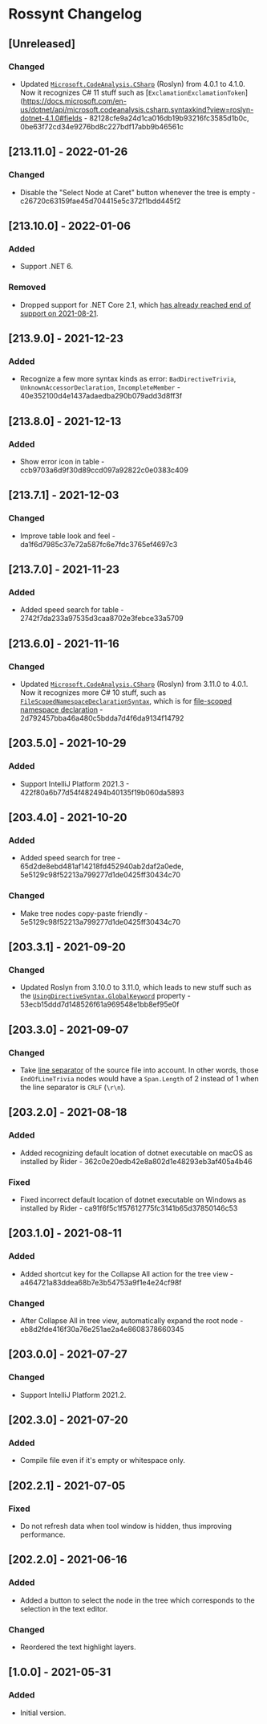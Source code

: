 <!-- Keep a Changelog guide -> https://keepachangelog.com -->

# Rossynt Changelog

## [Unreleased]
### Changed
- Updated [`Microsoft.CodeAnalysis.CSharp`](https://www.nuget.org/packages/Microsoft.CodeAnalysis.CSharp) (Roslyn) from 4.0.1 to 4.1.0. Now it recognizes C# 11 stuff such as [`ExclamationExclamationToken`](https://docs.microsoft.com/en-us/dotnet/api/microsoft.codeanalysis.csharp.syntaxkind?view=roslyn-dotnet-4.1.0#fields - 82128cfe9a24d1ca016db19b93216fc3585d1b0c, 0be63f72cd34e9276bd8c227bdf17abb9b46561c

## [213.11.0] - 2022-01-26
### Changed
- Disable the "Select Node at Caret" button whenever the tree is empty - c26720c63159fae45d704415e5c372f1bdd445f2

## [213.10.0] - 2022-01-06
### Added
- Support .NET 6.

### Removed
- Dropped support for .NET Core 2.1, which [has already reached end of support on 2021-08-21](https://dotnet.microsoft.com/en-us/platform/support/policy/dotnet-core).

## [213.9.0] - 2021-12-23
### Added
- Recognize a few more syntax kinds as error: `BadDirectiveTrivia`, `UnknownAccessorDeclaration`, `IncompleteMember` - 40e352100d4e1437adaedba290b079add3d8ff3f

## [213.8.0] - 2021-12-13
### Added
- Show error icon in table - ccb9703a6d9f30d89ccd097a92822c0e0383c409

## [213.7.1] - 2021-12-03
### Changed
- Improve table look and feel - da1f6d7985c37e72a587fc6e7fdc3765ef4697c3

## [213.7.0] - 2021-11-23
### Added
- Added speed search for table - 2742f7da233a97535d3caa8702e3febce33a5709

## [213.6.0] - 2021-11-16
### Changed
- Updated [`Microsoft.CodeAnalysis.CSharp`](https://www.nuget.org/packages/Microsoft.CodeAnalysis.CSharp) (Roslyn) from 3.11.0 to 4.0.1. Now it recognizes more C# 10 stuff, such as [`FileScopedNamespaceDeclarationSyntax`](https://docs.microsoft.com/en-us/dotnet/api/microsoft.codeanalysis.csharp.syntax.filescopednamespacedeclarationsyntax), which is for [file-scoped namespace declaration](https://docs.microsoft.com/en-us/dotnet/csharp/whats-new/csharp-10#file-scoped-namespace-declaration) - 2d792457bba46a480c5bdda7d4f6da9134f14792

## [203.5.0] - 2021-10-29
### Added
- Support IntelliJ Platform 2021.3 - 422f80a6b77d54f482494b40135f19b060da5893

## [203.4.0] - 2021-10-20
### Added
- Added speed search for tree - 65d2de8ebd481af14218fd452940ab2daf2a0ede, 5e5129c98f52213a799277d1de0425ff30434c70

### Changed
- Make tree nodes copy-paste friendly - 5e5129c98f52213a799277d1de0425ff30434c70

## [203.3.1] - 2021-09-20
### Changed
- Updated Roslyn from 3.10.0 to 3.11.0, which leads to new stuff such as the [`UsingDirectiveSyntax.GlobalKeyword`](https://docs.microsoft.com/en-us/dotnet/api/microsoft.codeanalysis.csharp.syntax.usingdirectivesyntax.globalkeyword) property - 53ecb15ddd7d148526f61a969548e1bb8ef95e0f

## [203.3.0] - 2021-09-07
### Changed
- Take [line separator](https://www.jetbrains.com/help/idea/configuring-line-endings-and-line-separators.html#line_ending) of the source file into account. In other words, those `EndOfLineTrivia` nodes would have a `Span.Length` of 2 instead of 1 when the line separator is `CRLF` (`\r\n`).

## [203.2.0] - 2021-08-18
### Added
- Added recognizing default location of dotnet executable on macOS as installed by Rider - 362c0e20edb42e8a802d1e48293eb3af405a4b46

### Fixed
- Fixed incorrect default location of dotnet executable on Windows as installed by Rider - ca91f6f5c1f57612775fc3141b65d37850146c53

## [203.1.0] - 2021-08-11
### Added
- Added shortcut key for the Collapse All action for the tree view - a464721a83ddea68b7e3b54753a9f1e4e24cf98f

### Changed
- After Collapse All in tree view, automatically expand the root node - eb8d2fde416f30a76e251ae2a4e8608378660345

## [203.0.0] - 2021-07-27
### Changed
- Support IntelliJ Platform 2021.2.

## [202.3.0] - 2021-07-20
### Added
- Compile file even if it's empty or whitespace only.

## [202.2.1] - 2021-07-05
### Fixed
- Do not refresh data when tool window is hidden, thus improving performance.

## [202.2.0] - 2021-06-16
### Added
- Added a button to select the node in the tree which corresponds to the selection in the text editor.

### Changed
- Reordered the text highlight layers.

## [1.0.0] - 2021-05-31
### Added
- Initial version.
